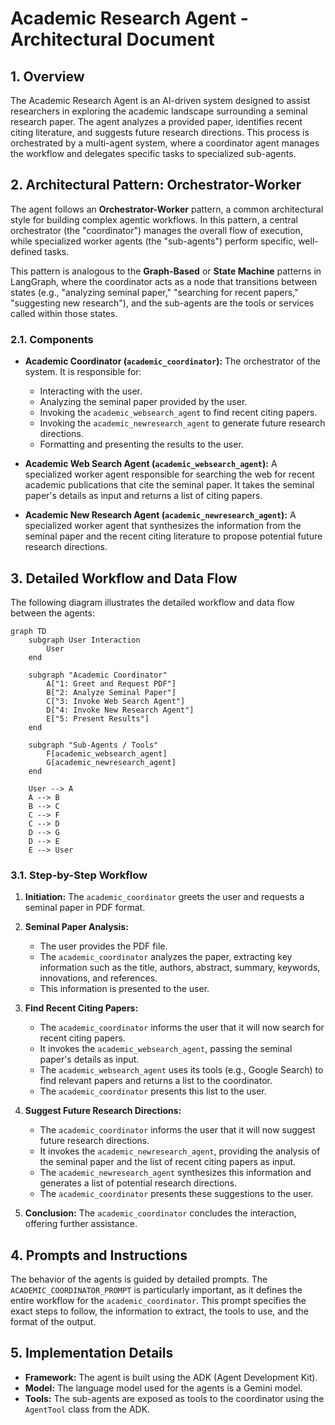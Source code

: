 # Academic Research Agent - Architectural Document

## 1. Overview

The Academic Research Agent is an AI-driven system designed to assist researchers in exploring the academic landscape surrounding a seminal research paper. The agent analyzes a provided paper, identifies recent citing literature, and suggests future research directions. This process is orchestrated by a multi-agent system, where a coordinator agent manages the workflow and delegates specific tasks to specialized sub-agents.

## 2. Architectural Pattern: Orchestrator-Worker

The agent follows an **Orchestrator-Worker** pattern, a common architectural style for building complex agentic workflows. In this pattern, a central orchestrator (the "coordinator") manages the overall flow of execution, while specialized worker agents (the "sub-agents") perform specific, well-defined tasks.

This pattern is analogous to the **Graph-Based** or **State Machine** patterns in LangGraph, where the coordinator acts as a node that transitions between states (e.g., "analyzing seminal paper," "searching for recent papers," "suggesting new research"), and the sub-agents are the tools or services called within those states.

### 2.1. Components

*   **Academic Coordinator (`academic_coordinator`):** The orchestrator of the system. It is responsible for:
    *   Interacting with the user.
    *   Analyzing the seminal paper provided by the user.
    *   Invoking the `academic_websearch_agent` to find recent citing papers.
    *   Invoking the `academic_newresearch_agent` to generate future research directions.
    *   Formatting and presenting the results to the user.

*   **Academic Web Search Agent (`academic_websearch_agent`):** A specialized worker agent responsible for searching the web for recent academic publications that cite the seminal paper. It takes the seminal paper's details as input and returns a list of citing papers.

*   **Academic New Research Agent (`academic_newresearch_agent`):** A specialized worker agent that synthesizes the information from the seminal paper and the recent citing literature to propose potential future research directions.

## 3. Detailed Workflow and Data Flow

The following diagram illustrates the detailed workflow and data flow between the agents:

```mermaid
graph TD
    subgraph User Interaction
        User
    end

    subgraph "Academic Coordinator"
        A["1: Greet and Request PDF"]
        B["2: Analyze Seminal Paper"]
        C["3: Invoke Web Search Agent"]
        D["4: Invoke New Research Agent"]
        E["5: Present Results"]
    end

    subgraph "Sub-Agents / Tools"
        F[academic_websearch_agent]
        G[academic_newresearch_agent]
    end

    User --> A
    A --> B
    B --> C
    C --> F
    C --> D
    D --> G
    D --> E
    E --> User
```

### 3.1. Step-by-Step Workflow

1.  **Initiation:** The `academic_coordinator` greets the user and requests a seminal paper in PDF format.

2.  **Seminal Paper Analysis:**
    *   The user provides the PDF file.
    *   The `academic_coordinator` analyzes the paper, extracting key information such as the title, authors, abstract, summary, keywords, innovations, and references.
    *   This information is presented to the user.

3.  **Find Recent Citing Papers:**
    *   The `academic_coordinator` informs the user that it will now search for recent citing papers.
    *   It invokes the `academic_websearch_agent`, passing the seminal paper's details as input.
    *   The `academic_websearch_agent` uses its tools (e.g., Google Search) to find relevant papers and returns a list to the coordinator.
    *   The `academic_coordinator` presents this list to the user.

4.  **Suggest Future Research Directions:**
    *   The `academic_coordinator` informs the user that it will now suggest future research directions.
    *   It invokes the `academic_newresearch_agent`, providing the analysis of the seminal paper and the list of recent citing papers as input.
    *   The `academic_newresearch_agent` synthesizes this information and generates a list of potential research directions.
    *   The `academic_coordinator` presents these suggestions to the user.

5.  **Conclusion:** The `academic_coordinator` concludes the interaction, offering further assistance.

## 4. Prompts and Instructions

The behavior of the agents is guided by detailed prompts. The `ACADEMIC_COORDINATOR_PROMPT` is particularly important, as it defines the entire workflow for the `academic_coordinator`. This prompt specifies the exact steps to follow, the information to extract, the tools to use, and the format of the output.

## 5. Implementation Details

*   **Framework:** The agent is built using the ADK (Agent Development Kit).
*   **Model:** The language model used for the agents is a Gemini model.
*   **Tools:** The sub-agents are exposed as tools to the coordinator using the `AgentTool` class from the ADK.
